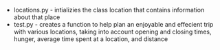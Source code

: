 - locations.py - intializies the class location that contains information about that place
- test.py - creates a function to help plan an enjoyable and effecient trip with various locations, taking into account opening and closing times, hunger, average time spent at a location, and distance
